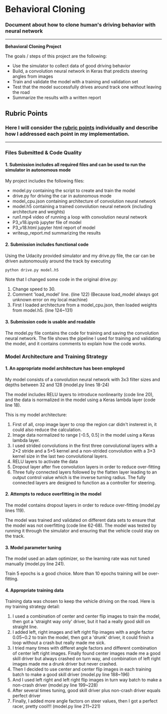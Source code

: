 # **Behavioral Cloning** 

### Document about how to clone human's driving behavior with neural network

---

**Behavioral Cloning Project**

The goals / steps of this project are the following:
* Use the simulator to collect data of good driving behavior
* Build, a convolution neural network in Keras that predicts steering angles from images
* Train and validate the model with a training and validation set
* Test that the model successfully drives around track one without leaving the road
* Summarize the results with a written report


[//]: # (Image References)

## Rubric Points
### Here I will consider the [rubric points](https://review.udacity.com/#!/rubrics/432/view) individually and describe how I addressed each point in my implementation.  

---
### Files Submitted & Code Quality

#### 1. Submission includes all required files and can be used to run the simulator in autonomous mode

My project includes the following files:
* model.py containing the script to create and train the model
* drive.py for driving the car in autonomous mode
* model_cpu.json containing architecture of convolution neural network 
* model.h5 containing a trained convolution neural network (including architecture and weights)
* run1.mp4 video of running a loop with convolution neural network
* P3_v18.ipynb jupyter file of model
* P3_v18.html jupyter html report of model
* writeup_report.md summarizing the results

#### 2. Submission includes functional code
Using the Udacity provided simulator and my drive.py file, the car can be driven autonomously around the track by executing 
```sh
python drive.py model.h5
```
Note that I changed some code in the original drive.py:

1. Change speed to 30.
2. Comment 'load_model' line. (line 122) (Because load_model always got unknown error on my local machine)
3. First I loaded architecture from a model_cpu.json, then loaded weights from model.h5. (line 124~131)

#### 3. Submission code is usable and readable

The model.py file contains the code for training and saving the convolution neural network. The file shows the pipeline I used for training and validating the model, and it contains comments to explain how the code works.

### Model Architecture and Training Strategy

#### 1. An appropriate model architecture has been employed

My model consists of a convolution neural network with 3x3 filter sizes and depths between 32 and 128 (model.py lines 18-24) 

The model includes RELU layers to introduce nonlinearity (code line 20), and the data is normalized in the model using a Keras lambda layer (code line 18). 

This is my model architecture:
1. First of all, crop image layer to crop the region car didn't insterest in, it could also reduce the calculation.
2. Image data normalized to range [-0.5, 0.5] in the model using a Keras lambda layer.
3. I used strided convolutions in the first three convolutional layers with a 2×2 stride and a 5×5 kernel and a non-strided convolution with a 3×3 kernel size in the last two convolutional layers.
4. RELU layers to activate the data
5. Dropout layer after five convolution layers in order to reduce over-fitting
6. Three fully connected layers followed by the flatten layer leading to an output control value which is the inverse turning radius. The fully connected layers are designed to function as a controller for steering.

#### 2. Attempts to reduce overfitting in the model

The model contains dropout layers in order to reduce over-fitting (model.py lines 119). 

The model was trained and validated on different data sets to ensure that the model was not overfitting (code line 62-68). The model was tested by running it through the simulator and ensuring that the vehicle could stay on the track.

#### 3. Model parameter tuning

The model used an adam optimizer, so the learning rate was not tuned manually (model.py line 241).

Train 5 epochs is a good choice. More than 10 epochs training will be over-fitting.

#### 4. Appropriate training data

Training data was chosen to keep the vehicle driving on the road. Here is my training strategy detail:

1. I used a combination of center and center flip images to train the model, then got a 'straight way only' driver, but it had a really good skill on straight line.
2. I added left, right images and left right flip images with a angle factor 0.05~0.2 to train the model, then got a 'drunk' driver, it could finish a loop without a crash but really made me sick.
3. I tried many times with differet angle factors and different combination of center left right images. Finally found center images made me a good skill driver but always crashed on turn way, and combination of left right images made me a drunk driver but never crashed.
4. Then I decided to use center and center flip images in each training batch to make a good skill driver (model.py line 188~196)
5. And I used left right and left right flip images in turn way batch to make a non-crash driver (model.py line 199~228)
6. After several times tuning, good skill driver plus non-crash driver equals perfect driver
7. Finally, I added more angle factors on steer values, then I got a perfect racer, pretty cool!!! (model.py line 211~221)